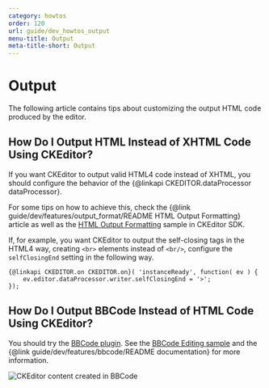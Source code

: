 ```yaml
---
category: howtos
order: 120
url: guide/dev_howtos_output
menu-title: Output
meta-title-short: Output
---
```

<!--
Copyright (c) 2003-2017, CKSource - Frederico Knabben. All rights reserved.
For licensing, see LICENSE.md.
-->

# Output

The following article contains tips about customizing the output HTML code produced by the editor.


## How Do I Output HTML Instead of XHTML Code Using CKEditor?

If you want CKEditor to output valid HTML4 code instead of XHTML, you should configure the behavior of the {@linkapi CKEDITOR.dataProcessor dataProcessor}.

For some tips on how to achieve this, check the {@link guide/dev/features/output_format/README HTML Output Formatting} article as well as the [HTML Output Formatting](https://sdk.ckeditor.com/samples/htmlformatting.html) sample in CKEditor SDK.

If, for example, you want CKEditor to output the self-closing tags in the HTML4 way, creating `<br>` elements instead of `<br/>`, configure the `selfClosingEnd` setting in the following way.

	{@linkapi CKEDITOR.on CKEDITOR.on}( 'instanceReady', function( ev ) {
		ev.editor.dataProcessor.writer.selfClosingEnd = '>';
	});

## How Do I Output BBCode Instead of HTML Code Using CKEditor?

You should try the [BBCode plugin](https://ckeditor.com/cke4/addon/bbcode). See the [BBCode Editing sample](https://sdk.ckeditor.com/samples/bbcode.html) and the {@link guide/dev/features/bbcode/README documentation} for more information.

<img src="%BASE_PATH%/assets/img/bbcode_02.png" alt="CKEditor content created in BBCode">

